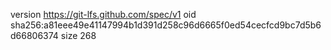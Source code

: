 version https://git-lfs.github.com/spec/v1
oid sha256:a81eee49e41147994b1d391d258c96d6665f0ed54cecfcd9bc7d5b6d66806374
size 268
